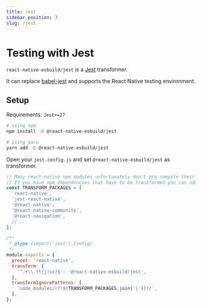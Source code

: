 ```yaml
---
title: Jest
sidebar_position: 3
slug: /jest
---
```


# Testing with Jest

`react-native-esbuild/jest` is a [Jest](https://jestjs.io) transformer.

It can replace [babel-jest](https://github.com/facebook/react-native/blob/v0.72.6/packages/react-native/jest-preset.js#L18) and supports the React Native testing environment.

## Setup

Requirements: `Jest>=27`

```bash
# using npm
npm install -D @react-native-esbuild/jest

# using yarn
yarn add -D @react-native-esbuild/jest
```

Open your `jest.config.js` and set `@react-native-esbuild/jest` as transformer.

```js
// Many react-native npm modules unfortunately don't pre-compile their source code before publishing.
// If you have npm dependencies that have to be transformed you can add the package name to list. 
const TRANSFORM_PACKAGES = [
  'react-native',
  'jest-react-native',
  '@react-native',
  '@react-native-community',
  '@react-navigation',
  // ...
];

/**
 * @type {import('jest').Config}
 */
module.exports = {
  preset: 'react-native',
  transform: {
    '^.+\\.(t|j)sx?$': '@react-native-esbuild/jest',
  },
  transformIgnorePatterns: [
    `node_modules/(?!${TRANSFORM_PACKAGES.join('|')})/`,
  ],
};
```
